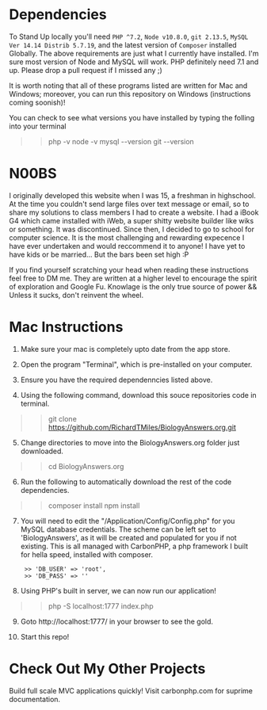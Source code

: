 # Dependencies

To Stand Up locally you'll need `PHP ^7.2`, `Node v10.8.0`, `git 2.13.5`, `MySQL Ver 14.14 Distrib 5.7.19`, and the latest version of `Composer` installed Globally. The above requirements are just what I currently have installed. I'm sure most version of Node and MySQL will work. PHP definitely need 7.1 and up. Please drop a pull request if I missed any ;)

It is worth noting that all of these programs listed are written for Mac and Windows; moreover, you can run this repository on Windows (instructions coming soonish)! 

You can check to see what versions you have installed by typing the folling into your terminal 

>> php -v
>> node -v
>> mysql --version
>> git --version

# N00BS

I originally developed this website when I was 15, a freshman in highschool. At the time you couldn't send large files over text message or email, so to share my solutions to class members I had to create a website. I had a iBook G4 which came installed with iWeb, a super shitty website builder like wiks or something. It was discontinued. Since then, I decided to go to school for computer science. It is the most challenging and rewarding expecence I have ever undertaken and would reccommend it to anyone! I have yet to have kids or be married... But the bars been set high :P

If you find yourself scratching your head when reading these instructions feel free to DM me. They are written at a higher level to encourage the spirit of exploration and Google Fu. Knowlage is the only true source of power && Unless it sucks, don't reinvent the wheel. 

# Mac Instructions

1) Make sure your mac is completely upto date from the app store.

2) Open the program "Terminal", which is pre-installed on your computer.

3) Ensure you have the required dependenncies listed above.

4) Using the following command, download this souce repositories code in terminal.

>> git clone https://github.com/RichardTMiles/BiologyAnswers.org.git

5) Change directories to move into the BiologyAnswers.org folder just downloaded.

>> cd BiologyAnswers.org

6) Run the following to automatically download the rest of the code dependencies. 

>> composer install
>> npm install

7) You will need to edit the "/Application/Config/Config.php" for you MySQL database credentials. The scheme can be left set to 'BiologyAnswers', as it will be created and populated for you if not existing. This is all managed with CarbonPHP, a php framework I built for hella speed, installed with composer. 
        
        >> 'DB_USER' => 'root',                
        >> 'DB_PASS' => ''
      
8) Using PHP's built in server, we can now run our application!

>> php -S localhost:1777 index.php

9) Goto http://localhost:1777/ in your browser to see the gold.

10) Start this repo!


# Check Out My Other Projects 

Build full scale MVC applications quickly!
Visit carbonphp.com for suprime documentation.
